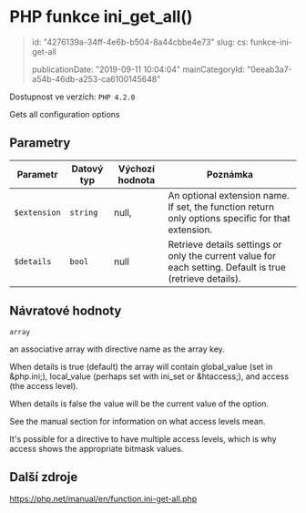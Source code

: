 PHP funkce ini_get_all()
========================

> id: "4276139a-34ff-4e6b-b504-8a44cbbe4e73"
> slug:
> 	cs: funkce-ini-get-all
> 
> publicationDate: "2019-09-11 10:04:04"
> mainCategoryId: "0eeab3a7-a54b-46db-a253-ca6100145648"

Dostupnost ve verzích: `PHP 4.2.0`

Gets all configuration options


Parametry
--------------

| Parametr | Datový typ | Výchozí hodnota | Poznámka |
|-----|-----|-----|-----|
| `$extension` | `string` | null, | An optional extension name. If set, the function return only options specific for that extension. |
| `$details` | `bool` | null | Retrieve details settings or only the current value for each setting. Default is true (retrieve details). |


Návratové hodnoty
----------------

`array`

an associative array with directive name as the array key.
</p>
<p>
When details is true (default) the array will
contain global_value (set in
&php.ini;), local_value (perhaps set with
ini_set or &htaccess;), and
access (the access level).
</p>
<p>
When details is false the value will be the
current value of the option.
</p>
<p>
See the manual section
for information on what access levels mean.
</p>
<p>
It's possible for a directive to have multiple access levels, which is
why access shows the appropriate bitmask values.

Další zdroje
------------

https://php.net/manual/en/function.ini-get-all.php
